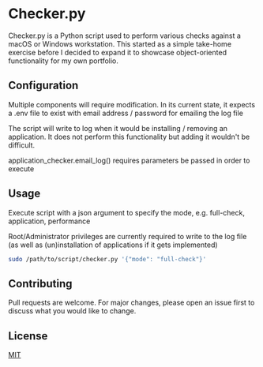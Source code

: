 # Checker.py

Checker.py is a Python script used to perform various checks against a macOS or Windows workstation. This started as a simple take-home exercise before I decided to expand it to showcase object-oriented functionality for my own portfolio. 

## Configuration
Multiple components will require modification. In its current state, it expects a .env file to exist with email address / password for emailing the log file

The script will write to log when it would be installing / removing an application. It does not perform this functionality but adding it wouldn't be difficult.

application_checker.email_log() requires parameters be passed in order to execute

## Usage
Execute script with a json argument to specify the mode, e.g. full-check, application, performance

Root/Administrator privileges are currently required to write to the log file (as well as (un)installation of applications if it gets implemented)

```bash
sudo /path/to/script/checker.py '{"mode": "full-check"}'
```

## Contributing

Pull requests are welcome. For major changes, please open an issue first
to discuss what you would like to change.


## License

[MIT](https://choosealicense.com/licenses/mit/)